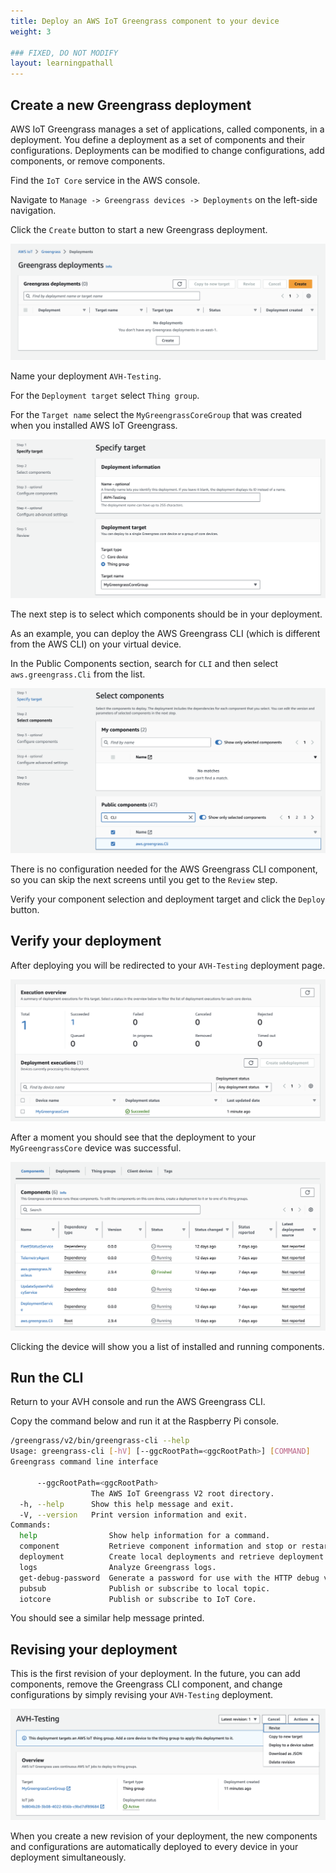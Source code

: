 ```yaml
---
title: Deploy an AWS IoT Greengrass component to your device
weight: 3

### FIXED, DO NOT MODIFY
layout: learningpathall
---
```


## Create a new Greengrass deployment

AWS IoT Greengrass manages a set of applications, called components, in a deployment. You define a deployment as a set of components and their configurations. Deployments can be modified to change configurations, add components, or remove components.

Find the `IoT Core` service in the AWS console.

Navigate to `Manage -> Greengrass devices -> Deployments` on the left-side navigation.

Click the `Create` button to start a new Greengrass deployment.

![deployments screen](gg_deployments.png)

Name your deployment `AVH-Testing`.

For the `Deployment target` select `Thing group`.

For the `Target name` select the `MyGreengrassCoreGroup` that was created when you installed AWS IoT Greengrass.

![create deployment screen](gg_create_deployment.png)

The next step is to select which components should be in your deployment. 

As an example, you can deploy the AWS Greengrass CLI (which is different from the AWS CLI) on your virtual device. 

In the Public Components section, search for `CLI` and then select `aws.greengrass.Cli` from the list.

![select components screen](gg_select_components.png)

There is no configuration needed for the AWS Greengrass CLI component, so you can skip the next screens until you get to the `Review` step. 

Verify your component selection and deployment target and click the `Deploy` button.

## Verify your deployment

After deploying you will be redirected to your `AVH-Testing` deployment page.

![deployment overview](gg_deployment_overview.png)

After a moment you should see that the deployment to your `MyGreengrassCore` device was successful.

![device components](gg_device_components.png)

Clicking the device will show you a list of installed and running components.

## Run the CLI

Return to your AVH console and run the AWS Greengrass CLI. 

Copy the command below and run it at the Raspberry Pi console. 

```bash { target="ubuntu:latest" command_line="pi@ubuntu:~$ | 2-16"}
/greengrass/v2/bin/greengrass-cli --help
Usage: greengrass-cli [-hV] [--ggcRootPath=<ggcRootPath>] [COMMAND]
Greengrass command line interface

      --ggcRootPath=<ggcRootPath>
                  The AWS IoT Greengrass V2 root directory.
  -h, --help      Show this help message and exit.
  -V, --version   Print version information and exit.
Commands:
  help                Show help information for a command.
  component           Retrieve component information and stop or restart components.
  deployment          Create local deployments and retrieve deployment status.
  logs                Analyze Greengrass logs.
  get-debug-password  Generate a password for use with the HTTP debug view component.
  pubsub              Publish or subscribe to local topic.
  iotcore             Publish or subscribe to IoT Core.
  ```

You should see a similar help message printed.

  ## Revising your deployment

  This is the first revision of your deployment. In the future, you can add components, remove the Greengrass CLI component, and change configurations by simply revising your `AVH-Testing` deployment.

  ![revise a deployment](gg_revise_deployment.png)

  When you create a new revision of your deployment, the new components and configurations are automatically deployed to every device in your deployment simultaneously.